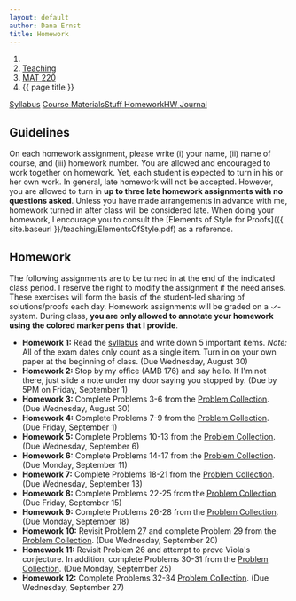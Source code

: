 ```yaml
---
layout: default
author: Dana Ernst
title: Homework
---
```


<ol class="breadcrumb">
  <li><a href="/"><i class="fa fa-home"></i></a></li>
  <li><a href="/teaching/">Teaching</a></li>
  <li><a href="/teaching/mat220f17">MAT 220</a></li>
  <li class="active">{{ page.title }}</li>
</ol>

<div class="row">
<div class="col-xs-12">
<div class="btn-group btn-group-justified">
<a class="btn btn-default btn-success" href="{{site.baseurl}}/teaching/mat220f17/syllabus/">Syllabus</a>
<a class="btn btn-default btn-primary" href="{{site.baseurl}}/teaching/mat220f17/materials/">
<span class="hidden-xs">Course Materials</span><span class="visible-xs">Stuff</span>
</a>
<a class="btn btn-default btn-warning" href="{{site.baseurl}}/teaching/mat220f17/homework/">
<span class="hidden-xs">Homework</span><span class="visible-xs">HW</span>
</a>
<a class="btn btn-default btn-info" href="{{site.baseurl}}/teaching/mat220f17/journal/">Journal</a>
</div>
</div>
</div>

## Guidelines ##
On each homework assignment, please write (i) your name, (ii) name of course, and (iii) homework number. You are allowed and encouraged to work together on homework. Yet, each student is expected to turn in his or her own work. In general, late homework will not be accepted. However, you are allowed to turn in **up to three late homework assignments with no questions asked**. Unless you have made arrangements in advance with me, homework turned in after class will be considered late. When doing your homework, I encourage you to consult the [Elements of Style for Proofs]({{ site.baseurl }}/teaching/ElementsOfStyle.pdf) as a reference.

## Homework ##
The following assignments are to be turned in at the end of the indicated class period.  I reserve the right to modify the assignment if the need arises.  These exercises will form the basis of the student-led sharing of solutions/proofs each day.  Homework assignments will be graded on a $\checkmark$-system.  During class, **you are only allowed to annotate your homework using the colored marker pens that I provide**.

<ul class="fa-ul">
<li><i class="fa-li fa fa-pencil-square-o"></i><b>Homework 1:</b> Read the <a href="{{site.baseurl}}/teaching/mat220f17/syllabus/">syllabus</a> and write down 5 important items.  <i>Note:</i>  All of the exam dates only count as a single item.  Turn in on your own paper at the beginning of class. (Due Wednesday, August 30)</li>
<li><i class="fa-li fa fa-pencil-square-o"></i><b>Homework 2:</b> Stop by my office (AMB 176) and say hello. If I'm not there, just slide a note under my door saying you stopped by. (Due by 5PM on Friday, September 1)</li>
<li><i class="fa-li fa fa-pencil-square-o"></i><b>Homework 3:</b> Complete Problems 3-6 from the <a href="https://dcernst.github.io/teaching/mat220f17/220ProblemCollection.pdf">Problem Collection</a>. (Due Wednesday, August 30)</li>
<li><i class="fa-li fa fa-pencil-square-o"></i><b>Homework 4:</b> Complete Problems 7-9 from the <a href="https://dcernst.github.io/teaching/mat220f17/220ProblemCollection.pdf">Problem Collection</a>. (Due Friday, September 1)</li>
<li><i class="fa-li fa fa-pencil-square-o"></i><b>Homework 5:</b> Complete Problems 10-13 from the <a href="https://dcernst.github.io/teaching/mat220f17/220ProblemCollection.pdf">Problem Collection</a>. (Due Wednesday, September 6)</li>
<li><i class="fa-li fa fa-pencil-square-o"></i><b>Homework 6:</b> Complete Problems 14-17 from the <a href="https://dcernst.github.io/teaching/mat220f17/220ProblemCollection.pdf">Problem Collection</a>. (Due Monday, September 11)</li>
<li><i class="fa-li fa fa-pencil-square-o"></i><b>Homework 7:</b> Complete Problems 18-21 from the <a href="https://dcernst.github.io/teaching/mat220f17/220ProblemCollection.pdf">Problem Collection</a>. (Due Wednesday, September 13)</li>
<li><i class="fa-li fa fa-pencil-square-o"></i><b>Homework 8:</b> Complete Problems 22-25 from the <a href="https://dcernst.github.io/teaching/mat220f17/220ProblemCollection.pdf">Problem Collection</a>. (Due Friday, September 15)</li>
<li><i class="fa-li fa fa-pencil-square-o"></i><b>Homework 9:</b> Complete Problems 26-28 from the <a href="https://dcernst.github.io/teaching/mat220f17/220ProblemCollection.pdf">Problem Collection</a>. (Due Monday, September 18)</li>
<li><i class="fa-li fa fa-pencil-square-o"></i><b>Homework 10:</b> Revisit Problem 27 and complete Problem 29 from the <a href="https://dcernst.github.io/teaching/mat220f17/220ProblemCollection.pdf">Problem Collection</a>. (Due Wednesday, September 20)</li>
<li><i class="fa-li fa fa-pencil-square-o"></i><b>Homework 11:</b> Revisit Problem 26 and attempt to prove Viola's conjecture.  In addition, complete Problems 30-31 from the <a href="https://dcernst.github.io/teaching/mat220f17/220ProblemCollection.pdf">Problem Collection</a>. (Due Monday, September 25)</li>
<li><i class="fa-li fa fa-pencil-square-o"></i><b>Homework 12:</b> Complete Problems 32-34 <a href="https://dcernst.github.io/teaching/mat220f17/220ProblemCollection.pdf">Problem Collection</a>. (Due Wednesday, September 27)</li>

  <!-- <li><i class="fa-li fa fa-pencil-square-o"></i><b>Homework 6:</b> Complete Problems 12-14 from the <a href="https://dcernst.github.io/teaching/mat220f17/220ProblemCollection.pdf">Problem Collection</a> In addition, revisit Problem 7 and attempt to justify why the answer cannot be 10 or larger. (Due Friday, January 27)</li>
  <li><i class="fa-li fa fa-pencil-square-o"></i><b>Homework 7:</b> Complete Problems 15-17 from the <a href="https://dcernst.github.io/teaching/mat220f17/220ProblemCollection.pdf">Problem Collection</a>. (Due Monday, January 30)</li>
  <li><i class="fa-li fa fa-pencil-square-o"></i><b>Homework 8:</b> Complete Problems 18-20 from the <a href="https://dcernst.github.io/teaching/mat220f17/220ProblemCollection.pdf">Problem Collection</a>. (Due Friday, February 3)</li>
  <li><i class="fa-li fa fa-pencil-square-o"></i><b>Homework 9:</b> Revisit Problem 20 and find a way to find fastest 3 horses in 7 races and then find a convincing argument that you can't do it in 5 or 6 races.  Also, verify that Michael's proposed solution to the problem involving $x-y=85$ and $\sqrt{x}+\sqrt{y}=17$ that was encountered on Friday last week is unique or find the rest of the solutions.  Lastly, complete Problem 21 from the <a href="https://dcernst.github.io/teaching/mat220f17/220ProblemCollection.pdf">Problem Collection</a>. (Due Wednesday, February 8)</li>
  <li><i class="fa-li fa fa-pencil-square-o"></i><b>Homework 10:</b> Complete Problems 22-24 from the <a href="https://dcernst.github.io/teaching/mat220f17/220ProblemCollection.pdf">Problem Collection</a>. (Due Friday, February 10)</li>
  <li><i class="fa-li fa fa-pencil-square-o"></i><b>Homework 11:</b> Complete Problems 25-28 from the <a href="https://dcernst.github.io/teaching/mat220f17/220ProblemCollection.pdf">Problem Collection</a>. (Due Monday, February 13)</li>
  <li><i class="fa-li fa fa-pencil-square-o"></i><b>Homework 12:</b> Complete Problems 33-35 from the <a href="https://dcernst.github.io/teaching/mat220f17/220ProblemCollection.pdf">Problem Collection</a>. Also, attempt to verify that 17 minutes is the minimum in Problem 26. (Due Friday, February 17)</li>
  <li><i class="fa-li fa fa-pencil-square-o"></i><b>Homework 13:</b> Revisit Problem 35 and then complete Problems 36 and 37 from the <a href="https://dcernst.github.io/teaching/mat220f17/220ProblemCollection.pdf">Problem Collection</a>. For Problem 36, try to sort out whether we can determine the counterfeit coin in at most 3 weighings when we have 1 through 11 coins. (Due Monday, February 20)</li>
  <li><i class="fa-li fa fa-pencil-square-o"></i><b>Homework 14:</b> Complete Problems 38-40 from the <a href="https://dcernst.github.io/teaching/mat220f17/220ProblemCollection.pdf">Problem Collection</a>. (Due Wednesday, February 22)</li>
  <li><i class="fa-li fa fa-pencil-square-o"></i><b>Homework 15:</b> Complete Problems 41-43 from the <a href="https://dcernst.github.io/teaching/mat220f17/220ProblemCollection.pdf">Problem Collection</a>. (Due Monday, February 27)</li>
  <li><i class="fa-li fa fa-pencil-square-o"></i><b>Homework 16:</b> If necessary, revisit Problems 42 and 43. Also, complete Problems 44-46 from the <a href="https://dcernst.github.io/teaching/mat220f17/220ProblemCollection.pdf">Problem Collection</a>. (Due Wednesday, March 1)</li>
  <li><i class="fa-li fa fa-pencil-square-o"></i><b>Homework 17:</b> Keep working on Problems 42 ($n=9$ case), 45, and 46. In addition, complete Problem 47 from the <a href="https://dcernst.github.io/teaching/mat220f17/220ProblemCollection.pdf">Problem Collection</a>. (Due Friday, March 3)</li>
  <li><i class="fa-li fa fa-pencil-square-o"></i><b>Homework 18:</b> Complete Problems 48-50 (Magic!, Two Deep, Checker Mate) from the <a href="https://dcernst.github.io/teaching/mat220f17/220ProblemCollection.pdf">Problem Collection</a>. (Due Monday, March 6)</li>
  <li><i class="fa-li fa fa-pencil-square-o"></i><b>Homework 19:</b> Complete Problems 51-53 (The Good Teacher, One Overs, Quilt) from the <a href="https://dcernst.github.io/teaching/mat220f17/220ProblemCollection.pdf">Problem Collection</a>. (Due Wednesday, March 8)</li>
  <li><i class="fa-li fa fa-pencil-square-o"></i><b>Homework 20:</b> Complete Problems 54-55 from the <a href="https://dcernst.github.io/teaching/mat220f17/220ProblemCollection.pdf">Problem Collection</a>. (Due Monday, March 20)</li>
  <li><i class="fa-li fa fa-pencil-square-o"></i><b>Homework 21:</b> Complete Problems 56-57 from the <a href="https://dcernst.github.io/teaching/mat220f17/220ProblemCollection.pdf">Problem Collection</a>. (Due Wednesday, March 22)</li>
  <li><i class="fa-li fa fa-pencil-square-o"></i><b>Homework 22:</b> Complete Problem 58 from the <a href="https://dcernst.github.io/teaching/mat220f17/220ProblemCollection.pdf">Problem Collection</a>. (Due Friday, March 24)</li>
  <li><i class="fa-li fa fa-pencil-square-o"></i><b>Homework 23:</b> Complete Problems 59-61 from the <a href="https://dcernst.github.io/teaching/mat220f17/220ProblemCollection.pdf">Problem Collection</a>. (Due Monday, March 27)</li>
  <li><i class="fa-li fa fa-pencil-square-o"></i><b>Homework 24:</b> Complete Problems 62-64 from the <a href="https://dcernst.github.io/teaching/mat220f17/220ProblemCollection.pdf">Problem Collection</a>. (Due Friday, March 31)</li>
  <li><i class="fa-li fa fa-pencil-square-o"></i><b>Homework 25:</b> Keep working on Problems 63 and 64 and then complete Problem 65 from the <a href="https://dcernst.github.io/teaching/mat220f17/220ProblemCollection.pdf">Problem Collection</a>. (Due Monday, April 3)</li>
  <li><i class="fa-li fa fa-pencil-square-o"></i><b>Homework 26:</b> Keep working on Problem 64 and complete Problems 66-67 from the <a href="https://dcernst.github.io/teaching/mat220f17/220ProblemCollection.pdf">Problem Collection</a>. For Problem 64, what remains to be justified is that if $A$ adn $B$ are adjacent enemies, then you can always find an adjacent pair $C$ and $D$ such that $A$ and $C$ are no enemies and $B$ and $D$ are not enemies. (Due Wednesday, April 5)</li>
  <li><i class="fa-li fa fa-pencil-square-o"></i><b>Homework 27:</b> Complete Problems 68-70 from the <a href="https://dcernst.github.io/teaching/mat220f17/220ProblemCollection.pdf">Problem Collection</a>. (Due Friday, April 7)</li>
  <li><i class="fa-li fa fa-pencil-square-o"></i><b>Homework 28:</b> Complete Problems 71-72 from the <a href="https://dcernst.github.io/teaching/mat220f17/220ProblemCollection.pdf">Problem Collection</a>. (Due Monday, April 10)</li>
  <li><i class="fa-li fa fa-pencil-square-o"></i><b>Homework 29:</b> Complete Problems 73-75 from the <a href="https://dcernst.github.io/teaching/mat220f17/220ProblemCollection.pdf">Problem Collection</a>. (Due Friday, April 14)</li>
  <li><i class="fa-li fa fa-pencil-square-o"></i><b>Homework 30:</b> Complete Problems 76 and 77 from the <a href="https://dcernst.github.io/teaching/mat220f17/220ProblemCollection.pdf">Problem Collection</a>. (Due Monday, April 17)</li>
  <li><i class="fa-li fa fa-pencil-square-o"></i><b>Homework 31:</b> Complete Problems 78-80 from the <a href="https://dcernst.github.io/teaching/mat220f17/220ProblemCollection.pdf">Problem Collection</a>. (Due Wednesday, April 19)</li>
  <li><i class="fa-li fa fa-pencil-square-o"></i><b>Homework 32:</b> Continue working on Problem 80 and complete Problem 81 from the <a href="https://dcernst.github.io/teaching/mat220f17/220ProblemCollection.pdf">Problem Collection</a>. (Due Friday, April 21)</li>
  <li><i class="fa-li fa fa-pencil-square-o"></i><b>Homework 33:</b> Complete Problems 82 and 83 from the <a href="https://dcernst.github.io/teaching/mat220f17/220ProblemCollection.pdf">Problem Collection</a>. (Due Monday, April 24)</li>
  <li><i class="fa-li fa fa-pencil-square-o"></i><b>Homework 34:</b> Complete Problems 84-86 from the <a href="https://dcernst.github.io/teaching/mat220f17/220ProblemCollection.pdf">Problem Collection</a>. (Due Friday, April 28)</li>
  <li><i class="fa-li fa fa-pencil-square-o"></i><b>Homework 35:</b> Continue working on Problem 84 and complete Problems 87 and 88 from the <a href="https://dcernst.github.io/teaching/mat220f17/220ProblemCollection.pdf">Problem Collection</a>. (Due Monday, May 1)</li>
  <li><i class="fa-li fa fa-pencil-square-o"></i><b>Homework 36:</b> Complete Problems 89-91 from the <a href="https://dcernst.github.io/teaching/mat220f17/220ProblemCollection.pdf">Problem Collection</a>. (Due Wednesday, May 3)</li>
  <li><i class="fa-li fa fa-pencil-square-o"></i><b>Homework 37:</b> Complete 3 from among Problems 92-95 from the <a href="https://dcernst.github.io/teaching/mat220f17/220ProblemCollection.pdf">Problem Collection</a>. (Due Friday, May 5)</li> -->
</ul>
